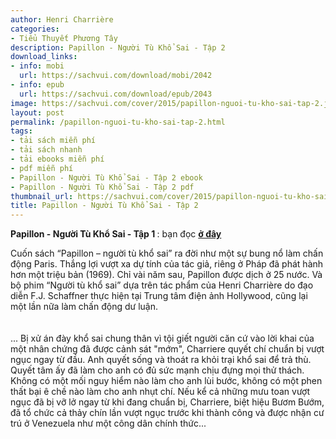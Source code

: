 ```yaml
---
author: Henri Charrière
categories:
- Tiểu Thuyết Phương Tây
description: Papillon - Người Tù Khổ Sai - Tập 2
download_links:
- info: mobi
  url: https://sachvui.com/download/mobi/2042
- info: epub
  url: https://sachvui.com/download/epub/2043
image: https://sachvui.com/cover/2015/papillon-nguoi-tu-kho-sai-tap-2.jpg
layout: post
permalink: /papillon-nguoi-tu-kho-sai-tap-2.html
tags:
- tải sách miễn phí
- tải sách nhanh
- tải ebooks miễn phí
- pdf miễn phí
- Papillon - Người Tù Khổ Sai - Tập 2 ebook
- Papillon - Người Tù Khổ Sai - Tập 2 pdf
thumbnail_url: https://sachvui.com/cover/2015/papillon-nguoi-tu-kho-sai-tap-2.jpg
title: Papillon - Người Tù Khổ Sai - Tập 2
---
```


 <div class="item-desc text-justify"> <p><strong>Papillon - Người Tù Khổ Sai - Tập 1 </strong>: bạn đọc <a href="https://sachvui.com/ebook/papillon-nguoi-tu-kho-sai.339.html"><strong>ở đây</strong></a></p><p>Cuốn sách “Papillon – người tù khổ sai” ra đời như một sự bung nổ làm chấn động Paris. Thắng lợi vượt xa dự tính của tác giả, riêng ở Pháp đã phát hành hơn một triệu bản (1969). Chỉ vài năm sau, Papillon được dịch ở 25 nước. Và bộ phim “Người tù khổ sai” dựa trên tác phẩm của Henri Charrière do đạo diễn F.J. Schaffner thực hiện tại Trung tâm điện ảnh Hollywood, cũng lại một lần nữa làm chấn động dư luận.<br><br><br>... Bị xử án đày khổ sai chung thân vì tội giết người căn cứ vào lời khai của một nhân chứng đã được cảnh sát "mớm", Charriere quyết chí chuẩn bị vượt ngục ngay từ đầu. Anh quyết sống và thoát ra khỏi trại khổ sai để trả thù. Quyết tâm ấy đã làm cho anh có đủ sức mạnh chịu đựng mọi thử thách. Không có một mối nguy hiểm nào làm cho anh lùi bước, không có một phen thất bại ê chề nào làm cho anh nhụt chí. Nếu kể cả những mưu toan vượt ngục đã bị vỡ lở ngay từ khi đang chuẩn bị, Charriere, biệt hiệu Bươm Bướm, đã tổ chức cả thảy chín lần vượt ngục trước khi thành công và được nhận cư trú ở Venezuela như một công dân chính thức...<br> </p> </div>